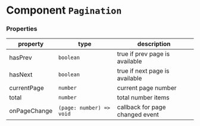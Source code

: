 # Component `Pagination`

### Properties
| property  | type      | description
|-----------|-----------| ---------- |
| hasPrev | `boolean` | true if prev page is available
| hasNext | `boolean` | true if next page is available
| currentPage | `number` | current page number
| total | `number` | total number items
| onPageChange | `(page: number) => void` | callback for page changed event
